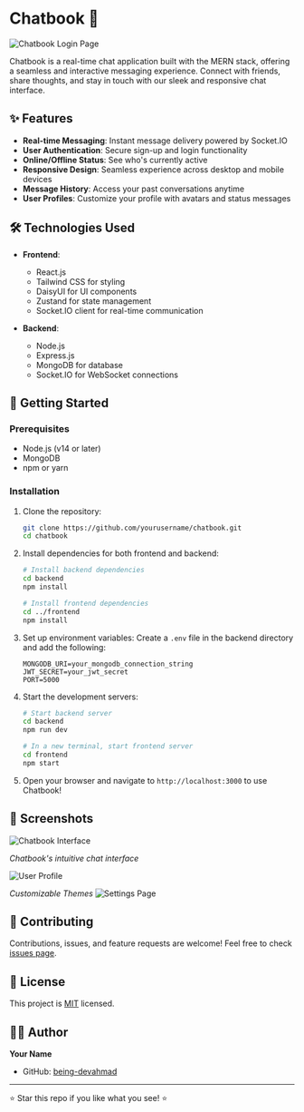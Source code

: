 # Chatbook 💬

![Chatbook Login Page](https://github.com/user-attachments/assets/45e049fe-afe2-419f-b399-36a7e7b05ed5)


Chatbook is a real-time chat application built with the MERN stack, offering a seamless and interactive messaging experience. Connect with friends, share thoughts, and stay in touch with our sleek and responsive chat interface.

## ✨ Features

- **Real-time Messaging**: Instant message delivery powered by Socket.IO
- **User Authentication**: Secure sign-up and login functionality
- **Online/Offline Status**: See who's currently active
- **Responsive Design**: Seamless experience across desktop and mobile devices
- **Message History**: Access your past conversations anytime
- **User Profiles**: Customize your profile with avatars and status messages

## 🛠️ Technologies Used

- **Frontend**:
  - React.js
  - Tailwind CSS for styling
  - DaisyUI for UI components
  - Zustand for state management
  - Socket.IO client for real-time communication

- **Backend**:
  - Node.js
  - Express.js
  - MongoDB for database
  - Socket.IO for WebSocket connections

## 🚀 Getting Started

### Prerequisites

- Node.js (v14 or later)
- MongoDB
- npm or yarn

### Installation

1. Clone the repository:
   ```bash
   git clone https://github.com/yourusername/chatbook.git
   cd chatbook
   ```

2. Install dependencies for both frontend and backend:
   ```bash
   # Install backend dependencies
   cd backend
   npm install

   # Install frontend dependencies
   cd ../frontend
   npm install
   ```

3. Set up environment variables:
   Create a `.env` file in the backend directory and add the following:
   ```
   MONGODB_URI=your_mongodb_connection_string
   JWT_SECRET=your_jwt_secret
   PORT=5000
   ```

4. Start the development servers:
   ```bash
   # Start backend server
   cd backend
   npm run dev

   # In a new terminal, start frontend server
   cd frontend
   npm start
   ```

5. Open your browser and navigate to `http://localhost:3000` to use Chatbook!

## 📸 Screenshots

![Chatbook Interface](https://github.com/user-attachments/assets/38dc6563-a846-41ce-a2e1-2a0e28cd726f)

*Chatbook's intuitive chat interface*

![User Profile](https://github.com/user-attachments/assets/391607c3-7a68-443b-998c-9270c6b08cee)

*Customizable Themes*
![Settings Page](https://github.com/user-attachments/assets/258cc609-9c90-42a9-a212-8f2cb8d097f1)


## 🤝 Contributing

Contributions, issues, and feature requests are welcome! Feel free to check [issues page](https://github.com/yourusername/chatbook/issues).

## 📝 License

This project is [MIT](https://choosealicense.com/licenses/mit/) licensed.

## 👨‍💻 Author

**Your Name**
- GitHub: [being-devahmad]([(https://github.com/being-devahmad)])

---

⭐️ Star this repo if you like what you see! ⭐️
